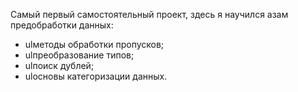 Самый первый самостоятельный проект, здесь я научился азам предобработки данных:

+ ulметоды обработки пропусков;
+ ulпреобразование типов;
+ ulпоиск дублей;
+ ulосновы категоризации данных.
